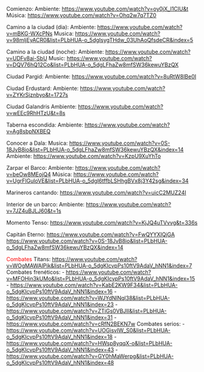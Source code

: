 Comienzo:
	Ambiente: https://www.youtube.com/watch?v=oy0jX_I1CIU&t
	Música: https://www.youtube.com/watch?v=Ohq2w7q7TZ0

Camino a la ciudad (dia):
	Ambiente: https://www.youtube.com/watch?v=mBKG-WXcPNs
	Musica: https://www.youtube.com/watch?v=98mljEyACR0&list=PLbHUA-o_5dgIsygTHdw_03UhAoQfsdeCR&index=5

Camino a la ciudad (noche):
	Ambiente: https://www.youtube.com/watch?v=UDFv8ai-SbU
	Music: https://www.youtube.com/watch?v=DQV76hQ12Co&list=PLbHUA-o_5dgLFhaZw8mfSW36kewuYBzQX

Ciudad Pargid:
	Ambiente: https://www.youtube.com/watch?v=8uRtW8lBe0I

Ciudad Erdustard:
	Ambiente: https://www.youtube.com/watch?v=ZYKrSjznbyo&t=1727s
	

Ciudad Galandris
	Ambiente: https://www.youtube.com/watch?v=wEEc9RhHTzU&t=8s

Taberna escondida:
	Ambiente: https://www.youtube.com/watch?v=Ag8sbpNXBEQ

Conocer a Dala:
	Musica: https://www.youtube.com/watch?v=0S-18JvB8io&list=PLbHUA-o_5dgLFhaZw8mfSW36kewuYBzQX&index=14
	Ambiente: https://www.youtube.com/watch?v=KzpU9XuYhTo

Zarpar el Barco:
	Ambiente: https://www.youtube.com/watch?v=beOw8MEojQ4
	Música: https://www.youtube.com/watch?v=UgrFlGuloVE&list=PLbHUA-o_5dgI6tffbLSHhgBVx8j3Y42sg&index=34

Marineros cantando:
	https://www.youtube.com/watch?v=uicC2MUZ24I

Interior de un barco: 
	Ambiente: https://www.youtube.com/watch?v=7JZ4uBJLJ60&t=1s

Momento Tenso:
	https://www.youtube.com/watch?v=KjJQ4uTVvvg&t=336s

Capitán Eterno:
	https://www.youtube.com/watch?v=FwQYYXIQjGA
	https://www.youtube.com/watch?v=0S-18JvB8io&list=PLbHUA-o_5dgLFhaZw8mfSW36kewuYBzQX&index=14

<font color="#ff0000">Combates</font>
	Titans: https://www.youtube.com/watch?v=WOgMAWAlPik&list=PLbHUA-o_5dgKIcvpPs10ftV9AdaV_hNN1&index=7
		Combates frenéticos:
		- https://www.youtube.com/watch?v=MFOHjn3kUMo&list=PLbHUA-o_5dgKIcvpPs10ftV9AdaV_hNN1&index=15
		- https://www.youtube.com/watch?v=KabE2KW9F34&list=PLbHUA-o_5dgKIcvpPs10ftV9AdaV_hNN1&index=16
		- https://www.youtube.com/watch?v=WJYdNlNql38&list=PLbHUA-o_5dgKIcvpPs10ftV9AdaV_hNN1&index=23
		- https://www.youtube.com/watch?v=ZTiGs0VBJII&list=PLbHUA-o_5dgKIcvpPs10ftV9AdaV_hNN1&index=31
		- https://www.youtube.com/watch?v=cRfN2BEKN7w
		Combates serios:
		- https://www.youtube.com/watch?v=UOGisvIW_S0&list=PLbHUA-o_5dgKIcvpPs10ftV9AdaV_hNN1&index=18
		- https://www.youtube.com/watch?v=HWsp8yqqX-o&list=PLbHUA-o_5dgKIcvpPs10ftV9AdaV_hNN1&index=43
		- https://www.youtube.com/watch?v=GY0hMaWerpg&list=PLbHUA-o_5dgKIcvpPs10ftV9AdaV_hNN1&index=48


